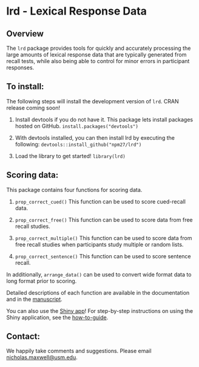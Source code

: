 # lrd - Lexical Response Data

## Overview

The `lrd` package provides tools for quickly and accurately processing the large amounts of lexical response data that are typically generated from recall tests, while also being able to control for minor errors in participant responses.

## To install:

The following steps will install the development version of `lrd`. CRAN release coming soon!

  1. Install devtools if you do not have it. This package lets install packages hosted on GitHub. `install.packages("devtools")`

  2. With devtools installed, you can then install lrd by executing the following: `devtools::install_github("npm27/lrd")`

  3. Load the library to get started! `library(lrd)`

## Scoring data:

This package contains four functions for scoring data.

  1. `prop_correct_cued()` This function can be used to score cued-recall data.

  2. `prop_correct_free()` This function can be used to score data from free recall studies.

  3. `prop_correct_multiple()` This function can be used to score data from free recall studies when participants study multiple or random lists.
  
  4. `prop_correct_sentence()` This function can be used to score sentence recall.

In additionally, `arrange_data()` can be used to convert wide format data to long format prior to scoring.

Detailed descriptions of each function are available in the documentation and in the [manuscript](https://osf.io/fmgcy/).

You can also use the [Shiny app](https://npm27.shinyapps.io/lrd_shiny/)! For step-by-step instructions on using the Shiny application, see the [how-to-guide](https://www.macapsych.com/lexical-re).

## Contact:

We happily take comments and suggestions. Please email nicholas.maxwell@usm.edu.
